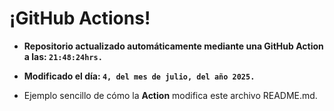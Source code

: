 # ¡GitHub Actions!
* **Repositorio actualizado automáticamente mediante una GitHub Action a las: `21:48:24hrs.`**
* **Modificado el día: `4, del mes de julio, del año 2025.`**

* Ejemplo sencillo de cómo la **Action** modifica este archivo README.md.
